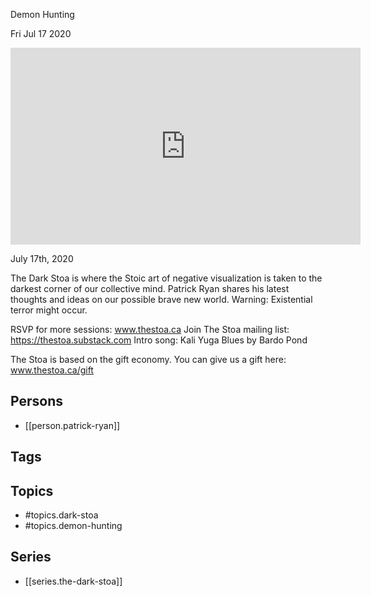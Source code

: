 

 Demon Hunting

Fri Jul 17 2020

<iframe width="560" height="315" src="https://www.youtube.com/embed/Z3N4jPLfWM8" title="The Dark Stoa: Demon Hunting w/ Patrick Ryan" frameborder="0" allow="accelerometer; autoplay; clipboard-write; encrypted-media; gyroscope; picture-in-picture" allowfullscreen ></iframe>

July 17th, 2020

The Dark Stoa is where the Stoic art of negative visualization is taken to the darkest corner of our collective mind. Patrick Ryan shares his latest thoughts and ideas on our possible brave new world. Warning: Existential terror might occur.

RSVP for more sessions: www.thestoa.ca
Join The Stoa mailing list: https://thestoa.substack.com
Intro song: Kali Yuga Blues by Bardo Pond

The Stoa is based on the gift economy. You can give us a gift here: www.thestoa.ca/gift

## Persons

- [[person.patrick-ryan]]

## Tags



## Topics

- #topics.dark-stoa
- #topics.demon-hunting

## Series

- [[series.the-dark-stoa]]

